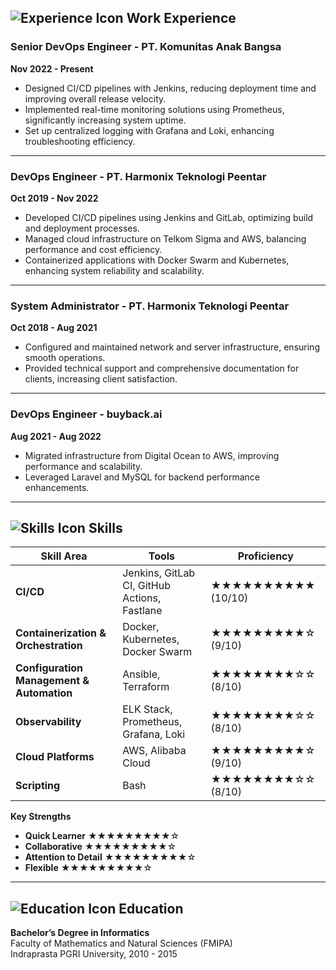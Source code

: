 ## ![Experience Icon](https://img.icons8.com/ios-glyphs/30/000000/briefcase.png) Work Experience

### Senior DevOps Engineer - PT. Komunitas Anak Bangsa

**Nov 2022 - Present**

- Designed CI/CD pipelines with Jenkins, reducing deployment time and improving overall release velocity.
- Implemented real-time monitoring solutions using Prometheus, significantly increasing system uptime.
- Set up centralized logging with Grafana and Loki, enhancing troubleshooting efficiency.

---

### DevOps Engineer - PT. Harmonix Teknologi Peentar

**Oct 2019 - Nov 2022**

- Developed CI/CD pipelines using Jenkins and GitLab, optimizing build and deployment processes.
- Managed cloud infrastructure on Telkom Sigma and AWS, balancing performance and cost efficiency.
- Containerized applications with Docker Swarm and Kubernetes, enhancing system reliability and scalability.

---

### System Administrator - PT. Harmonix Teknologi Peentar

**Oct 2018 - Aug 2021**

- Configured and maintained network and server infrastructure, ensuring smooth operations.
- Provided technical support and comprehensive documentation for clients, increasing client satisfaction.

---

### DevOps Engineer - buyback.ai

**Aug 2021 - Aug 2022**

- Migrated infrastructure from Digital Ocean to AWS, improving performance and scalability.
- Leveraged Laravel and MySQL for backend performance enhancements.

---

## ![Skills Icon](https://img.icons8.com/ios-glyphs/30/000000/technical-support.png) Skills

| Skill Area                                | Tools                                        | Proficiency        |
| ----------------------------------------- | -------------------------------------------- | ------------------ |
| **CI/CD**                                 | Jenkins, GitLab CI, GitHub Actions, Fastlane | ★★★★★★★★★★ (10/10) |
| **Containerization & Orchestration**      | Docker, Kubernetes, Docker Swarm             | ★★★★★★★★★☆ (9/10)  |
| **Configuration Management & Automation** | Ansible, Terraform                           | ★★★★★★★★☆☆ (8/10)  |
| **Observability**                         | ELK Stack, Prometheus, Grafana, Loki         | ★★★★★★★★☆☆ (8/10)  |
| **Cloud Platforms**                       | AWS, Alibaba Cloud                           | ★★★★★★★★★☆ (9/10)  |
| **Scripting**                             | Bash                                         | ★★★★★★★★☆☆ (8/10)  |

**Key Strengths**

- **Quick Learner** ★★★★★★★★★☆
- **Collaborative** ★★★★★★★★★☆
- **Attention to Detail** ★★★★★★★★★☆
- **Flexible** ★★★★★★★★★☆

---

## ![Education Icon](https://img.icons8.com/ios-glyphs/30/000000/graduation-cap.png) Education

**Bachelor’s Degree in Informatics**  
Faculty of Mathematics and Natural Sciences (FMIPA)  
Indraprasta PGRI University, 2010 - 2015
